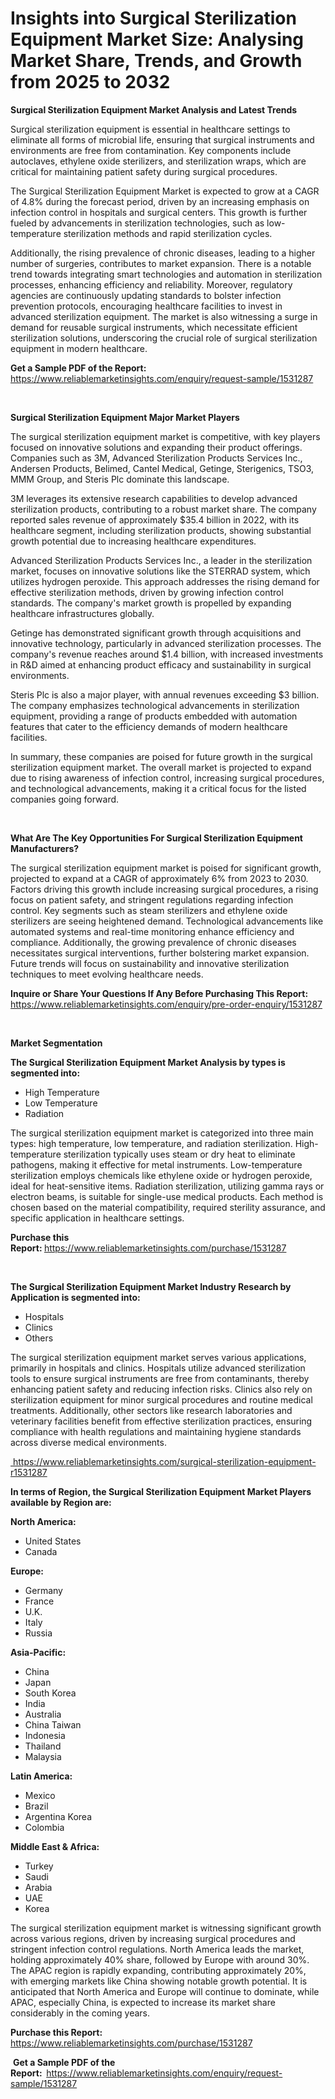 <p><h1>Insights into Surgical Sterilization Equipment Market Size: Analysing Market Share, Trends, and Growth from 2025 to 2032</h1></p><p><strong>Surgical Sterilization Equipment Market Analysis and Latest Trends</strong></p>
<p><p>Surgical sterilization equipment is essential in healthcare settings to eliminate all forms of microbial life, ensuring that surgical instruments and environments are free from contamination. Key components include autoclaves, ethylene oxide sterilizers, and sterilization wraps, which are critical for maintaining patient safety during surgical procedures. </p><p>The Surgical Sterilization Equipment Market is expected to grow at a CAGR of 4.8% during the forecast period, driven by an increasing emphasis on infection control in hospitals and surgical centers. This growth is further fueled by advancements in sterilization technologies, such as low-temperature sterilization methods and rapid sterilization cycles. </p><p>Additionally, the rising prevalence of chronic diseases, leading to a higher number of surgeries, contributes to market expansion. There is a notable trend towards integrating smart technologies and automation in sterilization processes, enhancing efficiency and reliability. Moreover, regulatory agencies are continuously updating standards to bolster infection prevention protocols, encouraging healthcare facilities to invest in advanced sterilization equipment. The market is also witnessing a surge in demand for reusable surgical instruments, which necessitate efficient sterilization solutions, underscoring the crucial role of surgical sterilization equipment in modern healthcare.</p></p>
<p><strong>Get a Sample PDF of the Report:&nbsp;</strong> <a href="https://www.reliablemarketinsights.com/enquiry/request-sample/1531287?utm_campaign=3207&utm_medium=2&utm_source=Github&utm_content=ia&utm_term=13042025&utm_id=surgical-sterilization-equipment">https://www.reliablemarketinsights.com/enquiry/request-sample/1531287</a></p>
<p>&nbsp;</p>
<p><strong>Surgical Sterilization Equipment Major Market Players</strong></p>
<p><p>The surgical sterilization equipment market is competitive, with key players focused on innovative solutions and expanding their product offerings. Companies such as 3M, Advanced Sterilization Products Services Inc., Andersen Products, Belimed, Cantel Medical, Getinge, Sterigenics, TSO3, MMM Group, and Steris Plc dominate this landscape.</p><p>3M leverages its extensive research capabilities to develop advanced sterilization products, contributing to a robust market share. The company reported sales revenue of approximately $35.4 billion in 2022, with its healthcare segment, including sterilization products, showing substantial growth potential due to increasing healthcare expenditures.</p><p>Advanced Sterilization Products Services Inc., a leader in the sterilization market, focuses on innovative solutions like the STERRAD system, which utilizes hydrogen peroxide. This approach addresses the rising demand for effective sterilization methods, driven by growing infection control standards. The company's market growth is propelled by expanding healthcare infrastructures globally.</p><p>Getinge has demonstrated significant growth through acquisitions and innovative technology, particularly in advanced sterilization processes. The company's revenue reaches around $1.4 billion, with increased investments in R&D aimed at enhancing product efficacy and sustainability in surgical environments.</p><p>Steris Plc is also a major player, with annual revenues exceeding $3 billion. The company emphasizes technological advancements in sterilization equipment, providing a range of products embedded with automation features that cater to the efficiency demands of modern healthcare facilities.</p><p>In summary, these companies are poised for future growth in the surgical sterilization equipment market. The overall market is projected to expand due to rising awareness of infection control, increasing surgical procedures, and technological advancements, making it a critical focus for the listed companies going forward.</p></p>
<p>&nbsp;</p>
<p><strong>What Are The Key Opportunities For Surgical Sterilization Equipment Manufacturers?</strong></p>
<p><p>The surgical sterilization equipment market is poised for significant growth, projected to expand at a CAGR of approximately 6% from 2023 to 2030. Factors driving this growth include increasing surgical procedures, a rising focus on patient safety, and stringent regulations regarding infection control. Key segments such as steam sterilizers and ethylene oxide sterilizers are seeing heightened demand. Technological advancements like automated systems and real-time monitoring enhance efficiency and compliance. Additionally, the growing prevalence of chronic diseases necessitates surgical interventions, further bolstering market expansion. Future trends will focus on sustainability and innovative sterilization techniques to meet evolving healthcare needs.</p></p>
<p><strong>Inquire or Share Your Questions If Any Before Purchasing This Report:</strong> <a href="https://www.reliablemarketinsights.com/enquiry/pre-order-enquiry/1531287?utm_campaign=3207&utm_medium=2&utm_source=Github&utm_content=ia&utm_term=13042025&utm_id=surgical-sterilization-equipment">https://www.reliablemarketinsights.com/enquiry/pre-order-enquiry/1531287</a></p>
<p>&nbsp;</p>
<p><strong>Market Segmentation</strong></p>
<p><strong>The Surgical Sterilization Equipment Market Analysis by types is segmented into:</strong></p>
<p><ul><li>High Temperature</li><li>Low Temperature</li><li>Radiation</li></ul></p>
<p><p>The surgical sterilization equipment market is categorized into three main types: high temperature, low temperature, and radiation sterilization. High-temperature sterilization typically uses steam or dry heat to eliminate pathogens, making it effective for metal instruments. Low-temperature sterilization employs chemicals like ethylene oxide or hydrogen peroxide, ideal for heat-sensitive items. Radiation sterilization, utilizing gamma rays or electron beams, is suitable for single-use medical products. Each method is chosen based on the material compatibility, required sterility assurance, and specific application in healthcare settings.</p></p>
<p><strong>Purchase this Report:&nbsp;</strong><a href="https://www.reliablemarketinsights.com/purchase/1531287?utm_campaign=3207&utm_medium=2&utm_source=Github&utm_content=ia&utm_term=13042025&utm_id=surgical-sterilization-equipment">https://www.reliablemarketinsights.com/purchase/1531287</a></p>
<p>&nbsp;</p>
<p><strong>The Surgical Sterilization Equipment Market Industry Research by Application is segmented into:</strong></p>
<p><ul><li>Hospitals</li><li>Clinics</li><li>Others</li></ul></p>
<p><p>The surgical sterilization equipment market serves various applications, primarily in hospitals and clinics. Hospitals utilize advanced sterilization tools to ensure surgical instruments are free from contaminants, thereby enhancing patient safety and reducing infection risks. Clinics also rely on sterilization equipment for minor surgical procedures and routine medical treatments. Additionally, other sectors like research laboratories and veterinary facilities benefit from effective sterilization practices, ensuring compliance with health regulations and maintaining hygiene standards across diverse medical environments.</p></p>
<p><a href="https://www.reliablemarketinsights.com/surgical-sterilization-equipment-r1531287?utm_campaign=3207&utm_medium=2&utm_source=Github&utm_content=ia&utm_term=13042025&utm_id=surgical-sterilization-equipment">&nbsp;https://www.reliablemarketinsights.com/surgical-sterilization-equipment-r1531287</a></p>
<p><strong>In terms of Region, the Surgical Sterilization Equipment Market Players available by Region are:</strong></p>
<p>
    <p> <strong> North America: </strong>
        <ul>
            <li>United States</li>
            <li>Canada</li>
        </ul>
        </p> 
    <p> <strong> Europe: </strong>
        <ul>
            <li>Germany</li>
            <li>France</li>
            <li>U.K.</li>
            <li>Italy</li>
            <li>Russia</li>
        </ul>
        </p> 
    <p> <strong> Asia-Pacific: </strong>
        <ul>
            <li>China</li>
            <li>Japan</li>
            <li>South Korea</li>
            <li>India</li>
            <li>Australia</li>
            <li>China Taiwan</li>
            <li>Indonesia</li>
            <li>Thailand</li>
            <li>Malaysia</li>
        </ul>
        </p> 
    <p> <strong> Latin America: </strong>
        <ul>
            <li>Mexico</li>
            <li>Brazil</li>
            <li>Argentina Korea</li>
            <li>Colombia</li>
        </ul>
        </p> 
    <p> <strong> Middle East & Africa: </strong>
        <ul>
            <li>Turkey</li>
            <li>Saudi</li>
            <li>Arabia</li>
            <li>UAE</li>
            <li>Korea</li>
        </ul>
    </p>
    </p>
<p><p>The surgical sterilization equipment market is witnessing significant growth across various regions, driven by increasing surgical procedures and stringent infection control regulations. North America leads the market, holding approximately 40% share, followed by Europe with around 30%. The APAC region is rapidly expanding, contributing approximately 20%, with emerging markets like China showing notable growth potential. It is anticipated that North America and Europe will continue to dominate, while APAC, especially China, is expected to increase its market share considerably in the coming years.</p></p>
<p><strong>Purchase this Report: </strong><a href="https://www.reliablemarketinsights.com/purchase/1531287?utm_campaign=3207&utm_medium=2&utm_source=Github&utm_content=ia&utm_term=13042025&utm_id=surgical-sterilization-equipment">https://www.reliablemarketinsights.com/purchase/1531287</a></p>
<p>&nbsp;<strong>Get a Sample PDF of the Report:&nbsp;&nbsp;</strong><a href="https://www.reliablemarketinsights.com/enquiry/request-sample/1531287?utm_campaign=3207&utm_medium=2&utm_source=Github&utm_content=ia&utm_term=13042025&utm_id=surgical-sterilization-equipment">https://www.reliablemarketinsights.com/enquiry/request-sample/1531287</a></p>
<p><strong></strong></p>
<p><p></p><p></p><p></p></p>